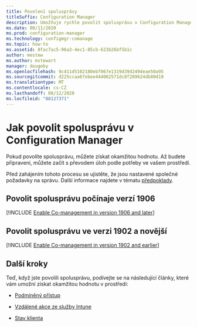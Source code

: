 ```yaml
---
title: Povolení spolusprávy
titleSuffix: Configuration Manager
description: Umožňuje rychle povolit spolusprávu v Configuration Manager, aby se získala okamžitá hodnota.
ms.date: 08/11/2020
ms.prod: configuration-manager
ms.technology: configmgr-comanage
ms.topic: how-to
ms.assetid: 8fac7ac5-96a3-4ec1-85cb-623b26bf5b1c
author: mestew
ms.author: mstewart
manager: dougeby
ms.openlocfilehash: 9c411d5102180ebf067e1319d39d2494eae50a95
ms.sourcegitcommit: d225ccaa67ebee444002571dc8f289624db80d10
ms.translationtype: MT
ms.contentlocale: cs-CZ
ms.lasthandoff: 08/12/2020
ms.locfileid: "88127371"
---
```

# <a name="how-to-enable-co-management-in-configuration-manager"></a>Jak povolit spolusprávu v Configuration Manager

Pokud povolíte spolusprávu, můžete získat okamžitou hodnotu. Až budete připraveni, můžete začít s převodem úloh podle potřeby ve vašem prostředí.

Před zahájením tohoto procesu se ujistěte, že jsou nastavené společné požadavky na správu. Další informace najdete v tématu [předpoklady](overview.md#prerequisites).

## <a name="enable-co-management-starting-in-version-1906"></a>Povolit spolusprávu počínaje verzí 1906

[!INCLUDE [Enable Co-management in version 1906 and later](includes/enable-co-management-1906-and-higher.md)]

## <a name="enable-co-management-in-version-1902-and-earlier"></a>Povolit spolusprávu ve verzi 1902 a novější

[!INCLUDE [Enable Co-management in version 1902 and earlier](includes/enable-co-management-1902-and-earlier.md)]

## <a name="next-steps"></a>Další kroky

Teď, když jste povolili spolusprávu, podívejte se na následující články, které vám umožní získat okamžitou hodnotu v prostředí:

- [Podmíněný přístup](quickstart-conditional-access.md)  

- [Vzdálené akce ze služby Intune](quickstart-remote-actions.md)  

- [Stav klienta](quickstart-client-health.md)  
